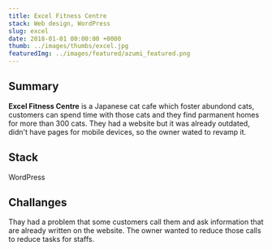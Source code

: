 ```yaml
---
title: Excel Fitness Centre
stack: Web design, WordPress
slug: excel
date: 2018-01-01 00:00:00 +0000
thumb: ../images/thumbs/excel.jpg
featuredImg: ../images/featured/azumi_featured.png
---
```


## Summary

**Excel Fitness Centre** is a Japanese cat cafe which foster abundond cats, customers can spend time with those cats and they find parmanent homes for more than 300 cats. They had a website but it was already outdated, didn't have pages for mobile devices, so the owner wated to revamp it.

## Stack

WordPress

## Challanges

Thay had a problem that some customers call them and ask information that are already written on the website. The owner wanted to reduce those calls to reduce tasks for staffs.
